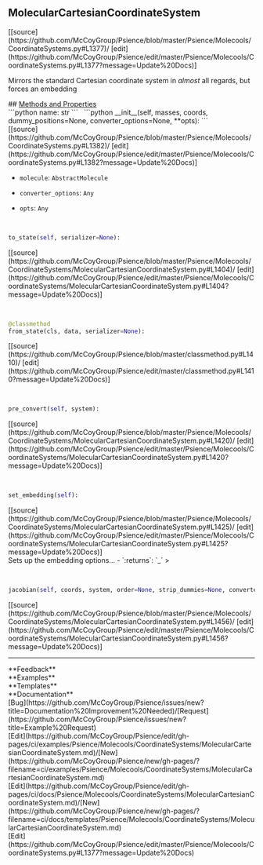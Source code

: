 ## <a id="Psience.Molecools.CoordinateSystems.MolecularCartesianCoordinateSystem">MolecularCartesianCoordinateSystem</a> 

<div class="docs-source-link" markdown="1">
[[source](https://github.com/McCoyGroup/Psience/blob/master/Psience/Molecools/CoordinateSystems.py#L1377)/
[edit](https://github.com/McCoyGroup/Psience/edit/master/Psience/Molecools/CoordinateSystems.py#L1377?message=Update%20Docs)]
</div>

Mirrors the standard Cartesian coordinate system in _almost_ all regards, but forces an embedding







<div class="collapsible-section">
 <div class="collapsible-section collapsible-section-header" markdown="1">
## <a class="collapse-link" data-toggle="collapse" href="#methods" markdown="1"> Methods and Properties</a> <a class="float-right" data-toggle="collapse" href="#methods"><i class="fa fa-chevron-down"></i></a>
 </div>
 <div class="collapsible-section collapsible-section-body collapse show" id="methods" markdown="1">
 ```python
name: str
```
<a id="Psience.Molecools.CoordinateSystems.MolecularCartesianCoordinateSystem.__init__" class="docs-object-method">&nbsp;</a> 
```python
__init__(self, masses, coords, dummy_positions=None, converter_options=None, **opts): 
```
<div class="docs-source-link" markdown="1">
[[source](https://github.com/McCoyGroup/Psience/blob/master/Psience/Molecools/CoordinateSystems.py#L1382)/
[edit](https://github.com/McCoyGroup/Psience/edit/master/Psience/Molecools/CoordinateSystems.py#L1382?message=Update%20Docs)]
</div>

  - `molecule`: `AbstractMolecule`
    > 
  - `converter_options`: `Any`
    > 
  - `opts`: `Any`
    >


<a id="Psience.Molecools.CoordinateSystems.MolecularCartesianCoordinateSystem.to_state" class="docs-object-method">&nbsp;</a> 
```python
to_state(self, serializer=None): 
```
<div class="docs-source-link" markdown="1">
[[source](https://github.com/McCoyGroup/Psience/blob/master/Psience/Molecools/CoordinateSystems/MolecularCartesianCoordinateSystem.py#L1404)/
[edit](https://github.com/McCoyGroup/Psience/edit/master/Psience/Molecools/CoordinateSystems/MolecularCartesianCoordinateSystem.py#L1404?message=Update%20Docs)]
</div>


<a id="Psience.Molecools.CoordinateSystems.MolecularCartesianCoordinateSystem.from_state" class="docs-object-method">&nbsp;</a> 
```python
@classmethod
from_state(cls, data, serializer=None): 
```
<div class="docs-source-link" markdown="1">
[[source](https://github.com/McCoyGroup/Psience/blob/master/classmethod.py#L1410)/
[edit](https://github.com/McCoyGroup/Psience/edit/master/classmethod.py#L1410?message=Update%20Docs)]
</div>


<a id="Psience.Molecools.CoordinateSystems.MolecularCartesianCoordinateSystem.pre_convert" class="docs-object-method">&nbsp;</a> 
```python
pre_convert(self, system): 
```
<div class="docs-source-link" markdown="1">
[[source](https://github.com/McCoyGroup/Psience/blob/master/Psience/Molecools/CoordinateSystems/MolecularCartesianCoordinateSystem.py#L1420)/
[edit](https://github.com/McCoyGroup/Psience/edit/master/Psience/Molecools/CoordinateSystems/MolecularCartesianCoordinateSystem.py#L1420?message=Update%20Docs)]
</div>


<a id="Psience.Molecools.CoordinateSystems.MolecularCartesianCoordinateSystem.set_embedding" class="docs-object-method">&nbsp;</a> 
```python
set_embedding(self): 
```
<div class="docs-source-link" markdown="1">
[[source](https://github.com/McCoyGroup/Psience/blob/master/Psience/Molecools/CoordinateSystems/MolecularCartesianCoordinateSystem.py#L1425)/
[edit](https://github.com/McCoyGroup/Psience/edit/master/Psience/Molecools/CoordinateSystems/MolecularCartesianCoordinateSystem.py#L1425?message=Update%20Docs)]
</div>
Sets up the embedding options...
  - `:returns`: `_`
    >


<a id="Psience.Molecools.CoordinateSystems.MolecularCartesianCoordinateSystem.jacobian" class="docs-object-method">&nbsp;</a> 
```python
jacobian(self, coords, system, order=None, strip_dummies=None, converter_options=None, analytic_deriv_order=None, **kwargs): 
```
<div class="docs-source-link" markdown="1">
[[source](https://github.com/McCoyGroup/Psience/blob/master/Psience/Molecools/CoordinateSystems/MolecularCartesianCoordinateSystem.py#L1456)/
[edit](https://github.com/McCoyGroup/Psience/edit/master/Psience/Molecools/CoordinateSystems/MolecularCartesianCoordinateSystem.py#L1456?message=Update%20Docs)]
</div>
 </div>
</div>












---


<div markdown="1" class="text-secondary">
<div class="container">
  <div class="row">
   <div class="col" markdown="1">
**Feedback**   
</div>
   <div class="col" markdown="1">
**Examples**   
</div>
   <div class="col" markdown="1">
**Templates**   
</div>
   <div class="col" markdown="1">
**Documentation**   
</div>
   <div class="col" markdown="1">
   
</div>
   <div class="col" markdown="1">
   
</div>
   <div class="col" markdown="1">
   
</div>
</div>
  <div class="row">
   <div class="col" markdown="1">
[Bug](https://github.com/McCoyGroup/Psience/issues/new?title=Documentation%20Improvement%20Needed)/[Request](https://github.com/McCoyGroup/Psience/issues/new?title=Example%20Request)   
</div>
   <div class="col" markdown="1">
[Edit](https://github.com/McCoyGroup/Psience/edit/gh-pages/ci/examples/Psience/Molecools/CoordinateSystems/MolecularCartesianCoordinateSystem.md)/[New](https://github.com/McCoyGroup/Psience/new/gh-pages/?filename=ci/examples/Psience/Molecools/CoordinateSystems/MolecularCartesianCoordinateSystem.md)   
</div>
   <div class="col" markdown="1">
[Edit](https://github.com/McCoyGroup/Psience/edit/gh-pages/ci/docs/Psience/Molecools/CoordinateSystems/MolecularCartesianCoordinateSystem.md)/[New](https://github.com/McCoyGroup/Psience/new/gh-pages/?filename=ci/docs/templates/Psience/Molecools/CoordinateSystems/MolecularCartesianCoordinateSystem.md)   
</div>
   <div class="col" markdown="1">
[Edit](https://github.com/McCoyGroup/Psience/edit/master/Psience/Molecools/CoordinateSystems.py#L1377?message=Update%20Docs)   
</div>
   <div class="col" markdown="1">
   
</div>
   <div class="col" markdown="1">
   
</div>
   <div class="col" markdown="1">
   
</div>
</div>
</div>
</div>